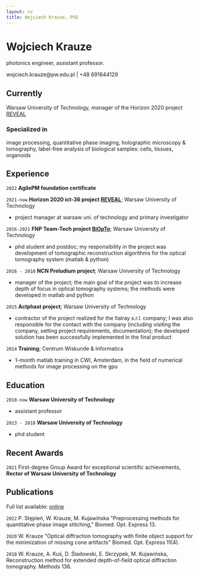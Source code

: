 ```yaml
---
layout: cv
title: Wojciech Krauze, PhD
---
```

# Wojciech Krauze
photonics engineer, assistant professor.

<div id="webaddress">
wojciech.krauze@pw.edu.pl
  | +48 691644129
</div>


## Currently

Warsaw University of Technology, manager of the Horizon 2020 project [REVEAL](http://reveal-h2020.eu/)

### Specialized in

image processing, quantitative phase imaging, holographic microscopy & tomography, label-free analysis of biological samples: cells, tissues, organoids

## Experience

`2022`
__AgilePM foundation certificate__


`2021-now`
__Horizon 2020 ict-36 project [REVEAL](http://reveal-h2020.eu/)__; Warsaw University of Technology

- project manager at warsaw uni. of technology and primary investigator

`2016-2021`
__FNP Team-Tech project [BiOpTo](https://www.biophase.pl/)__; Warsaw University of Technology

- phd student and postdoc; my responsibility in the project was development of tomographic reconstruction algorithms for the optical tomography system (matlab & python)

`2016 - 2018`
__NCN Preludium project__; Warsaw University of Technology

- manager of the project; the main goal of the project was to increase depth of focus in optical tomography systems; the methods were developed in matlab and python

`2015`
__Actphast project__; Warsaw University of Technology

- contractor of the project realized for the Italray s.r.l. company; I was also responsible for the contact with the company (including visiting the company, setting project requirements, documentation); the developed solution has been successfully implemented in the final product

`2014`
__Training__; Centrum Wiskunde & Informatica

- 1-month matlab training in CWI, Amsterdam, in the field of numerical methods for image processing on the gpu

## Education

`2018-now`
__Warsaw University of Technology__

- assistant professor

`2013 - 2018`
__Warsaw University of Technology__

- phd student



## Recent Awards

`2021`
First-degree Group Award for exceptional scientific achievements, __Rector of Warsaw University of Technology__




## Publications

Full list available: [online](https://scholar.google.pl/citations?user=PHKwIp8AAAAJ)


`2022`
P. Stȩpień, W. Krauze, M. Kujawińska "Preprocessing methods for quantitative phase image stitching," Biomed. Opt. Express 13.

`2020`
W. Krauze "Optical diffraction tomography with finite object support for the minimization of missing cone artifacts" Biomed. Opt. Express 11(4).

`2018`
W. Krauze, A. Kuś, D. Śladowski, E. Skrzypek, M. Kujawińska, Reconstruction method for extended depth-of-field optical diffraction tomography. Methods 136. 




<!-- ### Footer

Last updated: July 2022 -->



